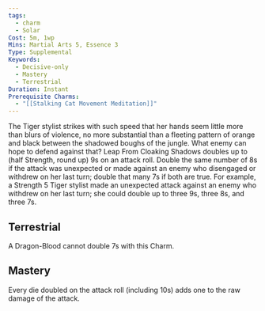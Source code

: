 ```yaml
---
tags:
  - charm
  - Solar
Cost: 5m, 1wp
Mins: Martial Arts 5, Essence 3
Type: Supplemental
Keywords:
  - Decisive-only
  - Mastery
  - Terrestrial
Duration: Instant
Prerequisite Charms:
  - "[[Stalking Cat Movement Meditation]]"
---
```

The Tiger stylist strikes with such speed that her hands seem little more than blurs of violence, no more substantial than a fleeting pattern of orange and black between the shadowed boughs of the jungle. What enemy can hope to defend against that? Leap From Cloaking Shadows doubles up to (half Strength, round up) 9s on an attack roll. Double the same number of 8s if the attack was unexpected or made against an enemy who disengaged or withdrew on her last turn; double that many 7s if both are true. For example, a Strength 5 Tiger stylist made an unexpected attack against an enemy who withdrew on her last turn; she could double up to three 9s, three 8s, and three 7s. 

## Terrestrial

A Dragon-Blood cannot double 7s with this Charm. 

## Mastery

Every die doubled on the attack roll (including 10s) adds one to the raw damage of the attack.